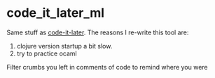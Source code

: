 # code_it_later_ml
Same stuff as [code-it-later](https://github.com/ccqpein/code-it-later). The reasons I re-write this tool are:

1. clojure version startup a bit slow.
2. try to practice ocaml

Filter crumbs you left in comments of code to remind where you were
